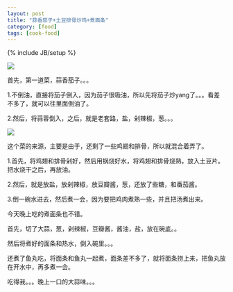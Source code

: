 ```yaml
---
layout: post
title: "蒜香茄子+土豆排骨炒鸡+煮面条"
category: [food]
tags: [cook-food]
---
```

{% include JB/setup %}

![](https://lh3.googleusercontent.com/-O0C1ZIwbS1s/TKXWPnMHV0I/AAAAAAAAADI/AelGduTD9m4/s400/01102010183.jpg)

首先，第一道菜，蒜香茄子。。。

1.不倒油，直接将茄子倒入，因为茄子很吸油，所以先将茄子炒yang了。。。看差不多了，就可以往里面倒油了。

2.然后，将蒜蓉倒入，之后，就是老套路，盐，剁辣椒，葱。。。

![](https://lh4.googleusercontent.com/-SOfJA2IXyGo/TKXWPx9vZaI/AAAAAAAAADM/aRaWFPauSVg/s400/01102010184.jpg)

这个菜的来源，主要是由于，还剩了一些鸡翅和排骨，所以就混合着弄了。

1.首先，将鸡翅和排骨剁好，然后用锅烧好水，将鸡翅和排骨烧熟，放入土豆片。把水烧干之后，再放油。

2.然后，就是放盐，放剁辣椒，放豆瓣酱，葱，还放了些糖，和番茄酱。

3.倒一碗水进去，然后煮一会，因为要把鸡肉煮熟一些，并且把汤煮出来。

今天晚上吃的煮面条也不错。

首先，切了大蒜，葱，剁辣椒，豆瓣酱，酱油，盐，放在碗底。。

然后将煮好的面条和热水，倒入碗里。。。

还煮了鱼丸吃，将面条和鱼丸一起煮，面条差不多了，就将面条捞上来，把鱼丸放在开水中，再多煮一会。

吃得我。。。晚上一口的大蒜味。。。